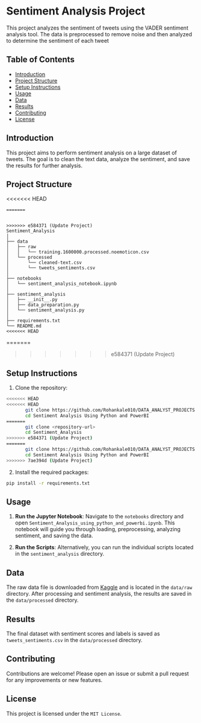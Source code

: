 # Sentiment Analysis Project

This project analyzes the sentiment of tweets using the VADER sentiment analysis tool. The data is preprocessed to remove noise and then analyzed to determine the sentiment of each tweet

## Table of Contents
- [Introduction](#introduction)
- [Project Structure](#project-structure)
- [Setup Instructions](#setup-instructions)
- [Usage](#usage)
- [Data](#data)
- [Results](#results)
- [Contributing](#contributing)
- [License](#license)

## Introduction
This project aims to perform sentiment analysis on a large dataset of tweets. The goal is to clean the text data, analyze the sentiment, and save the results for further analysis.

## Project Structure
<<<<<<< HEAD
```plaintext
=======


>>>>>>> e584371 (Update Project)
Sentiment_Analysis
│
├── data
│   ├── raw
│   │   └── training.1600000.processed.noemoticon.csv
│   └── processed
│       └── cleaned-text.csv
│       └── tweets_sentiments.csv
│
├── notebooks
│   └── sentiment_analysis_notebook.ipynb
│
├── sentiment_analysis
│   ├── __init__.py
│   ├── data_preparation.py
│   └── sentiment_analysis.py
│
├── requirements.txt
└── README.md
<<<<<<< HEAD
```
=======

>>>>>>> e584371 (Update Project)

## Setup Instructions
1. Clone the repository:
```bash
<<<<<<< HEAD
<<<<<<< HEAD
       git clone https://github.com/Rohankale010/DATA_ANALYST_PROJECTS.git
       cd Sentiment Analysis Using Python and PowerBI
=======
       git clone <repository-url>
       cd Sentiment_Analysis
>>>>>>> e584371 (Update Project)
=======
       git clone https://github.com/Rohankale010/DATA_ANALYST_PROJECTS.git
       cd Sentiment Analysis Using Python and PowerBI
>>>>>>> 7ae394d (Update Project)
```

2. Install the required packages:
```bash
pip install -r requirements.txt
```

## Usage

1. **Run the Jupyter Notebook**: Navigate to the `notebooks` directory and open `Sentiment_Analysis_using_python_and_powerbi.ipynb`. This notebook will guide you through loading, preprocessing, analyzing sentiment, and saving the data.

2. **Run the Scripts**: Alternatively, you can run the individual scripts located in the `sentiment_analysis` directory.

## Data

The raw data file is downloaded from [Kaggle](https://www.kaggle.com/datasets/kazanova/sentiment140?select=training.1600000.processed.noemoticon.csv) and is located in the `data/raw` directory. After processing and sentiment analysis, the results are saved in the `data/processed` directory.

## Results

The final dataset with sentiment scores and labels is saved as `tweets_sentiments.csv` in the `data/processed` directory.

## Contributing

Contributions are welcome! Please open an issue or submit a pull request for any improvements or new features.

## License
This project is licensed under the `MIT License`.